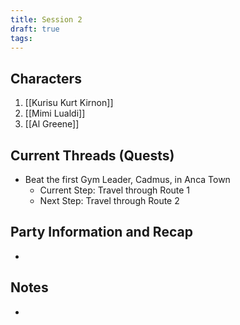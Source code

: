 ```yaml
---
title: Session 2
draft: true
tags:
---
```

## Characters
1. [[Kurisu Kurt Kirnon]]
2. [[Mimi Lualdi]]
3. [[Al Greene]]

## Current Threads (Quests)
- Beat the first Gym Leader, Cadmus, in Anca Town
	- Current Step: Travel through Route 1
	- Next Step: Travel through Route 2

## Party Information and Recap
- 

## Notes
- 